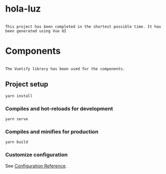 # hola-luz
```

This project has been completed in the shortest possible time. It has been generated using Vue UI
```
# Components
```

The Vuetify library has been used for the components.
```
## Project setup
```
yarn install
```

### Compiles and hot-reloads for development
```
yarn serve
```

### Compiles and minifies for production
```
yarn build
```

### Customize configuration
See [Configuration Reference](https://cli.vuejs.org/config/).
